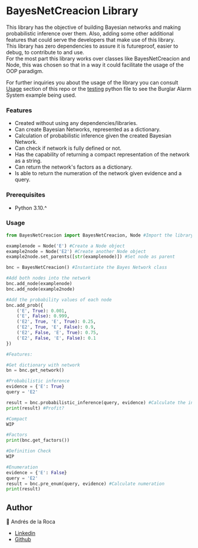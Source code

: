 # BayesNetCreacion Library
This library has the objective of building Bayesian networks and making probabilistic inference over them. Also, adding some other additional features that could serve the developers that make use of this library.  
This library has zero dependencies to assure it is futureproof, easier to debug, to contribute to and use.  
For the most part this library works over classes like BayesNetCreacion and Node, this was chosen so that in a way it could facilitate the usage of the OOP paradigm.


For further inquiries you about the usage of the library you can consult [Usage](#usage) section of this repo or the [testing](/BayesNetCreacion/testing.py) python file to see the Burglar Alarm System example being used.

### Features

- Created without using any dependencies/libraries.
- Can create Bayesian Networks, represented as a dictionary.
- Calculation of probabilistic inference given the created Bayesian Network.
- Can check if network is fully defined or not.
- Has the capability of returning a compact representation of the network as a string.
- Can return the network's factors as a dictionary.
- Is able to return the numeration of the network given evidence and a query.

### Prerequisites
- Python 3.10.^

### Usage
```python
from BayesNetCreacion import BayesNetCreacion, Node #Import the library

examplenode = Node('E') #Create a Node object
example2node = Node('E2') #Create another Node object
example2node.set_parents([str(examplenode)]) #Set node as parent

bnc = BayesNetCreacion() #Instantiate the Bayes Network class

#Add both nodes into the network
bnc.add_node(examplenode)
bnc.add_node(example2node) 

#Add the probability values of each node 
bnc.add_prob({
    ('E', True): 0.001,
    ('E', False): 0.999,
    ('E2', True, 'E', True): 0.25,
    ('E2', True, 'E', False): 0.9,
    ('E2', False, 'E', True): 0.75,
    ('E2', False, 'E', False): 0.1
})

#Features:

#Get dictionary with network
bn = bnc.get_network()

#Probabilistic inference
evidence = {'E': True}
query = 'E2'

result = bnc.probabilistic_inference(query, evidence) #Calculate the inference
print(result) #Profit?

#Compact
WIP

#Factors
print(bnc.get_factors())

#Definition Check
WIP

#Enumeration
evidence = {'E': False}
query = 'E2'
result = bnc.pre_enum(query, evidence) #Calculate numeration
print(result)

```

## Author
👤 Andrés de la Roca
 - <a href = "https://www.linkedin.com/in/andr%C3%A8s-de-la-roca-pineda-10a40319b/">Linkedin</a> 
 - <a href="https://github.com/andresdlRoca">Github</a>  

